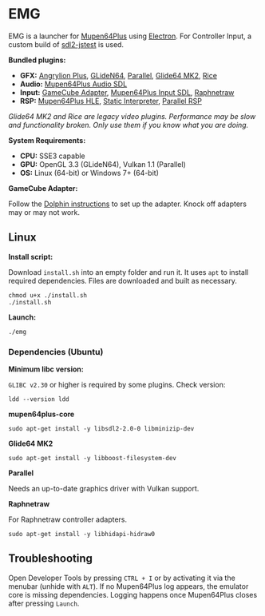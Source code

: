 # EMG

EMG is a launcher for [Mupen64Plus](https://github.com/mupen64plus/mupen64plus-core) using [Electron](https://github.com/electron/electron). For Controller Input, a custom build of [sdl2-jstest](https://github.com/GhostlyDark/sdl-jstest/tree/emg) is used.

**Bundled plugins:**

- **GFX:** [Angrylion Plus](https://github.com/ata4/angrylion-rdp-plus), [GLideN64](https://github.com/gonetz/GLideN64), [Parallel](https://github.com/GhostlyDark/mupen64plus-video-parallel), [Glide64 MK2](https://github.com/mupen64plus/mupen64plus-video-glide64mk2), [Rice](https://github.com/mupen64plus/mupen64plus-video-rice)
- **Audio:** [Mupen64Plus Audio SDL](https://github.com/mupen64plus/mupen64plus-audio-sdl)
- **Input:** [GameCube Adapter](https://github.com/amatho/mupen64plus-input-gca), [Mupen64Plus Input SDL](https://github.com/mupen64plus/mupen64plus-input-sdl), [Raphnetraw](https://github.com/raphnet/mupen64plus-input-raphnetraw)
- **RSP:** [Mupen64Plus HLE](https://github.com/mupen64plus/mupen64plus-rsp-hle), [Static Interpreter](https://github.com/mupen64plus/mupen64plus-rsp-cxd4), [Parallel RSP](https://github.com/mupen64plus-ae/parallel-rsp)

*Glide64 MK2 and Rice are legacy video plugins. Performance may be slow and functionality broken. Only use them if you know what you are doing.*

**System Requirements:**

- **CPU:** SSE3 capable
- **GPU:** OpenGL 3.3 (GLideN64), Vulkan 1.1 (Parallel)
- **OS:** Linux (64-bit) or Windows 7+ (64-bit)

**GameCube Adapter:**

Follow the [Dolphin instructions](https://dolphin-emu.org/docs/guides/how-use-official-gc-controller-adapter-wii-u/#Installation) to set up the adapter. Knock off adapters may or may not work.

## Linux

**Install script:**

Download `install.sh` into an empty folder and run it. It uses `apt` to install required dependencies. Files are downloaded and built as necessary.
```
chmod u+x ./install.sh
./install.sh
```

**Launch:**
```
./emg
```

### Dependencies (Ubuntu)

**Minimum libc version:**

`GLIBC v2.30` or higher is required by some plugins. Check version:
```
ldd --version ldd
```

**mupen64plus-core**
```
sudo apt-get install -y libsdl2-2.0-0 libminizip-dev
```

**Glide64 MK2**
```
sudo apt-get install -y libboost-filesystem-dev
```

**Parallel**

Needs an up-to-date graphics driver with Vulkan support.

**Raphnetraw**

For Raphnetraw controller adapters.
```
sudo apt-get install -y libhidapi-hidraw0
```

## Troubleshooting

Open Developer Tools by pressing `CTRL + I` or by activating it via the menubar (unhide with `ALT`).
If no Mupen64Plus log appears, the emulator core is missing dependencies. Logging happens once Mupen64Plus closes after pressing `Launch`.
